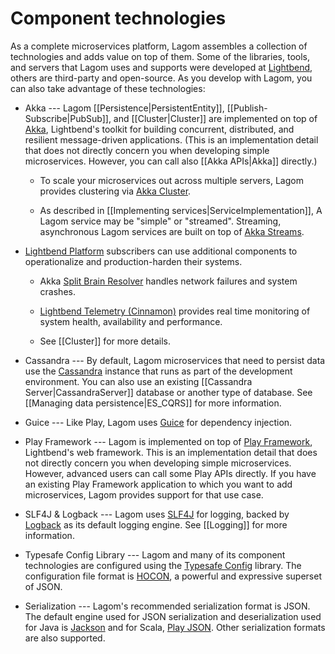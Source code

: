 # Component technologies

As a complete microservices platform, Lagom assembles a collection of technologies and adds value on top of them. Some of the libraries, tools, and servers that Lagom uses and supports were developed at [Lightbend](https://lightbend.com), others are third-party and open-source. As you develop with Lagom, you can also take advantage of these technologies:

* Akka --- Lagom [[Persistence|PersistentEntity]], [[Publish-Subscribe|PubSub]], and [[Cluster|Cluster]] are implemented on top of [Akka](https://akka.io/), Lightbend's toolkit for building concurrent, distributed, and resilient message-driven applications. (This is an implementation detail that does not directly concern you when developing simple microservices. However, you can call also [[Akka APIs|Akka]] directly.)

    * To scale your microservices out across multiple servers, Lagom provides clustering via [Akka Cluster](https://doc.akka.io/docs/akka/2.5/cluster-usage.html).

    * As described in [[Implementing services|ServiceImplementation]], A Lagom service may be "simple" or "streamed".  Streaming, asynchronous Lagom services are built on top of [Akka Streams](https://doc.akka.io/docs/akka/2.5/stream/index.html).

* [Lightbend Platform](https://www.lightbend.com/lightbend-platform) subscribers can use additional components to operationalize and production-harden their systems.

    * Akka [Split Brain Resolver](https://developer.lightbend.com/docs/akka-commercial-addons/current/split-brain-resolver.html) handles network failures and system crashes.

    * [Lightbend Telemetry (Cinnamon)](https://developer.lightbend.com/docs/telemetry/current/home.html) provides real time monitoring of system health, availability and performance.

    * See [[Cluster]] for more details.

* Cassandra --- By default, Lagom microservices that need to persist data use the  [Cassandra](https://cassandra.apache.org) instance that runs as part of the development environment. You can also use an existing [[Cassandra Server|CassandraServer]] database or another type of database. See [[Managing data persistence|ES_CQRS]] for more information.

* Guice --- Like Play, Lagom uses [Guice](https://github.com/google/guice) for dependency injection.

* Play Framework --- Lagom is implemented on top of [Play Framework](https://www.playframework.com), Lightbend's web framework. This is an implementation detail that does not directly concern you when developing simple microservices.  However, advanced users can call some Play APIs directly. If you have an existing Play Framework application to which you want to add microservices, Lagom provides support for that use case.

* SLF4J & Logback --- Lagom uses [SLF4J](https://www.slf4j.org/) for logging, backed by [Logback](https://logback.qos.ch/) as its default logging engine. See [[Logging]] for more information.

* Typesafe Config Library --- Lagom and many of its component technologies are configured using the [Typesafe Config](https://github.com/typesafehub/config) library.  The configuration file format is [HOCON](https://github.com/typesafehub/config/blob/master/HOCON.md), a powerful and expressive superset of JSON.

* Serialization --- Lagom's recommended serialization format is JSON.  The default engine used for JSON serialization and deserialization used for Java is [Jackson](https://github.com/FasterXML/jackson) and for Scala, [Play JSON](https://www.playframework.com/documentation/2.6.x/ScalaJson). Other serialization formats are also supported.

